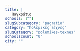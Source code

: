 ```yaml
---
title: |
   Παγκράτιο
schools: [""]
slugSubcategory: "pagratio"
category: "Πολεμικές τέχνες"
slugCategory: "polemikes-texnes"
schoolscount: "0"
city: ""
---
```


